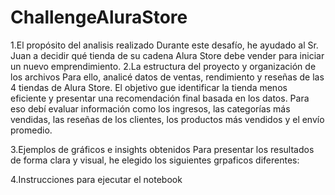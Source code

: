 # ChallengeAluraStore
1.El propósito del analisis realizado
Durante este desafío, he ayudado al Sr. Juan a decidir qué tienda de su cadena Alura Store debe vender para iniciar un nuevo emprendimiento.
2.La estructura del proyecto y organización de los archivos
Para ello, analicé datos de ventas, rendimiento y reseñas de las 4 tiendas de Alura Store. El objetivo gue identificar la tienda menos eficiente y presentar una recomendación final basada en los datos.
Para eso debí evaluar información como los ingresos, las categorías más vendidas, las reseñas de los clientes, los productos más vendidos y el envío promedio.

 3.Ejemplos de gráficos e insights obtenidos
Para presentar los resultados de forma clara y visual, he elegido los siguientes grpaficos diferentes:

4.Instrucciones para ejecutar el notebook
 

